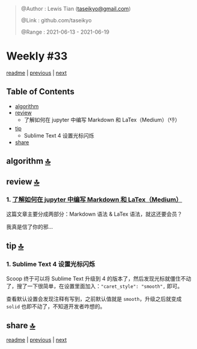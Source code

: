 > @Author  : Lewis Tian (taseikyo@gmail.com)
>
> @Link    : github.com/taseikyo
>
> @Range   : 2021-06-13 - 2021-06-19

# Weekly #33

[readme](../README.md) | [previous](202106W2.md) | [next](202106W4.md)

## Table of Contents

- [algorithm](#algorithm-)
- [review](#review-)
    - 了解如何在 jupyter 中编写 Markdown 和 LaTex（Medium）（:-1:）
- [tip](#tip-)
    - Sublime Text 4 设置光标闪烁
- [share](#share-)

## algorithm [🔝](#weekly-33)

## review [🔝](#weekly-33)

### 1. [了解如何在 jupyter 中编写 Markdown 和 LaTex（Medium）](https://towardsdatascience.com/write-markdown-latex-in-the-jupyter-notebook-10985edb91fd)

这篇文章主要分成两部分：Markdown 语法 & LaTex 语法，就这还要会员？

我真是信了你的邪...

## tip [🔝](#weekly-33)

### 1. Sublime Text 4 设置光标闪烁

Scoop 终于可以将 Sublime Text 升级到 4 的版本了，然后发现光标就僵住不动了，搜了一下很简单，在设置里面加入：`"caret_style": "smooth",` 即可。

查看默认设置会发现注释有写到，之前默认值就是 `smooth`，升级之后就变成 `solid` 也即不动了，不知道开发者咋想的。

## share [🔝](#weekly-33)

[readme](../README.md) | [previous](202106W2.md) | [next](202106W4.md)

